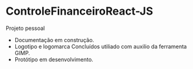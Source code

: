# ControleFinanceiroReact-JS
 Projeto pessoal
- Documentação em construção.
- Logotipo e logomarca Concluídos utiliado com auxilio da ferramenta GIMP.
- Protótipo em desenvolvimento.
